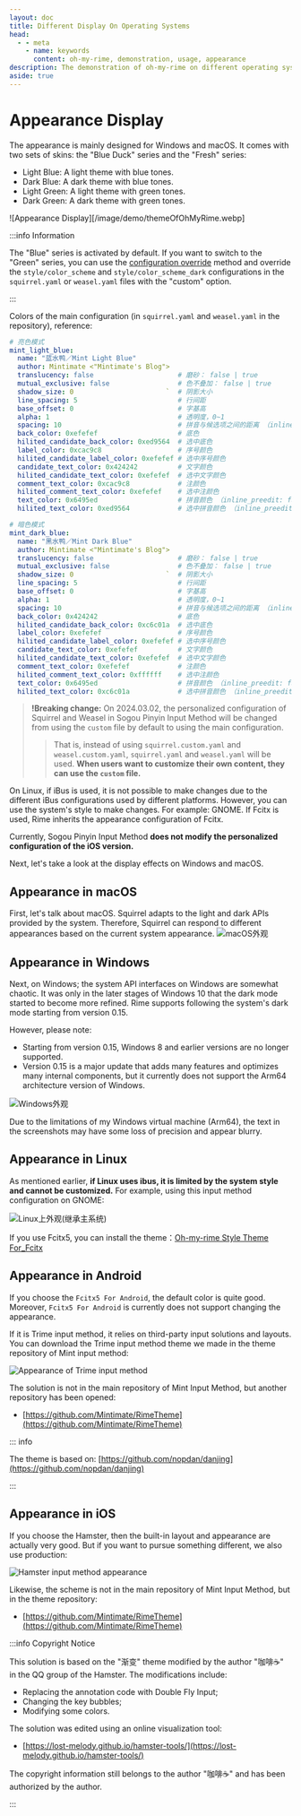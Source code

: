 ```yaml
---
layout: doc
title: Different Display On Operating Systems
head:
  - - meta
    - name: keywords
      content: oh-my-rime, demonstration, usage, appearance
description: The demonstration of oh-my-rime on different operating system platforms. It is adapted to dark and light modes, but there may be variations depending on the different operating systems and frameworks used for rime implementation.
aside: true
---
```

# Appearance Display
The appearance is mainly designed for Windows and macOS. It comes with two sets of skins: the "Blue Duck" series and the "Fresh" series:
- Light Blue: A light theme with blue tones.
- Dark Blue: A dark theme with blue tones.
- Light Green: A light theme with green tones.
- Dark Green: A dark theme with green tones.

![Appearance Display][/image/demo/themeOfOhMyRime.webp]

:::info Information

The "Blue" series is activated by default. If you want to switch to the "Green" series, you can use the [configuration override](/zh/guide/configurationOverride.html) method and override the `style/color_scheme` and `style/color_scheme_dark` configurations in the `squirrel.yaml` or `weasel.yaml` files with the "custom" option.

:::


Colors of the main configuration (in `squirrel.yaml` and `weasel.yaml` in the repository), reference:
```yaml
# 亮色模式
mint_light_blue:
  name: "蓝水鸭／Mint Light Blue"
  author: Mintimate <"Mintimate's Blog">
  translucency: false                     # 磨砂： false | true
  mutual_exclusive: false                 # 色不叠加： false | true
  shadow_size: 0                       `  # 阴影大小
  line_spacing: 5                         # 行间距
  base_offset: 0                          # 字基高
  alpha: 1                                # 透明度，0~1
  spacing: 10                             # 拼音与候选项之间的距离 （inline_preedit: false）
  back_color: 0xefefef                    # 底色
  hilited_candidate_back_color: 0xed9564  # 选中底色
  label_color: 0xcac9c8                   # 序号颜色
  hilited_candidate_label_color: 0xefefef # 选中序号颜色
  candidate_text_color: 0x424242          # 文字颜色
  hilited_candidate_text_color: 0xefefef  # 选中文字颜色
  comment_text_color: 0xcac9c8            # 注颜色
  hilited_comment_text_color: 0xefefef    # 选中注颜色
  text_color: 0x6495ed                    # 拼音颜色 （inline_preedit: false）
  hilited_text_color: 0xed9564            # 选中拼音颜色 （inline_preedit: false）

# 暗色模式
mint_dark_blue:
  name: "黑水鸭／Mint Dark Blue"
  author: Mintimate <"Mintimate's Blog">
  translucency: false                     # 磨砂： false | true
  mutual_exclusive: false                 # 色不叠加： false | true
  shadow_size: 0                       `  # 阴影大小
  line_spacing: 5                         # 行间距
  base_offset: 0                          # 字基高
  alpha: 1                                # 透明度，0~1
  spacing: 10                             # 拼音与候选项之间的距离 （inline_preedit: false）
  back_color: 0x424242                    # 底色
  hilited_candidate_back_color: 0xc6c01a  # 选中底色
  label_color: 0xefefef                   # 序号颜色
  hilited_candidate_label_color: 0xefefef # 选中序号颜色
  candidate_text_color: 0xefefef          # 文字颜色
  hilited_candidate_text_color: 0xefefef  # 选中文字颜色
  comment_text_color: 0xefefef            # 注颜色
  hilited_comment_text_color: 0xffffff    # 选中注颜色
  text_color: 0x6495ed                    # 拼音颜色 （inline_preedit: false）
  hilited_text_color: 0xc6c01a            # 选中拼音颜色 （inline_preedit: false）
```

> **!Breaking change:** On 2024.03.02, the personalized configuration of Squirrel and Weasel in Sogou Pinyin Input Method will be changed from using the `custom` file by default to using the main configuration.
>> That is, instead of using `squirrel.custom.yaml` and `weasel.custom.yaml`, `squirrel.yaml` and `weasel.yaml` will be used. **When users want to customize their own content, they can use the `custom` file.**

On Linux, if iBus is used, it is not possible to make changes due to the different iBus configurations used by different platforms. However, you can use the system's style to make changes. For example: GNOME. If Fcitx is used, Rime inherits the appearance configuration of Fcitx.

Currently, Sogou Pinyin Input Method **does not modify the personalized configuration of the iOS version.**

Next, let's take a look at the display effects on Windows and macOS.

## Appearance in macOS
First, let's talk about macOS. Squirrel adapts to the light and dark APIs provided by the system. Therefore, Squirrel can respond to different appearances based on the current system appearance.
![macOS外观](/image/demo/macOS_Mint.webp)

## Appearance in Windows
Next, on Windows; the system API interfaces on Windows are somewhat chaotic. It was only in the later stages of Windows 10 that the dark mode started to become more refined. Rime supports following the system's dark mode starting from version 0.15.

However, please note:
- Starting from version 0.15, Windows 8 and earlier versions are no longer supported.
- Version 0.15 is a major update that adds many features and optimizes many internal components, but it currently does not support the Arm64 architecture version of Windows.

![Windows外观](/image/demo/Windows_Mint.webp)

Due to the limitations of my Windows virtual machine (Arm64), the text in the screenshots may have some loss of precision and appear blurry.

<div class="wwads-cn wwads-horizontal" data-id="266" ></div>

## Appearance in Linux
As mentioned earlier, **if Linux uses ibus, it is limited by the system style and cannot be customized.** For example, using this input method configuration on GNOME:

![Linux上外观(继承主系统)](/image/demo/Linux_Mint.webp)

If you use Fcitx5, you can install the theme：[Oh-my-rime Style Theme For_Fcitx](/resources/ohMyRimeThemeForFcitx5.zip)

## Appearance in Android
If you choose the `Fcitx5 For Android`, the default color is quite good. Moreover, `Fcitx5 For Android` is currently does not support changing the appearance.

If it is Trime input method, it relies on third-party input solutions and layouts. You can download the Trime input method theme we made in the theme repository of Mint input method:

![Appearance of Trime input method](/image/demo/Trime_Mint.webp)

The solution is not in the main repository of Mint Input Method, but another repository has been opened:
- [https://github.com/Mintimate/RimeTheme](https://github.com/Mintimate/RimeTheme)

::: info

The theme is based on: [https://github.com/nopdan/danjing](https://github.com/nopdan/danjing)

:::

## Appearance in iOS

If you choose the Hamster, then the built-in layout and appearance are actually very good. But if you want to pursue something different, we also use production:

![Hamster input method appearance](/image/demo/Hamster_Mint.webp)

Likewise, the scheme is not in the main repository of Mint Input Method, but in the theme repository:
- [https://github.com/Mintimate/RimeTheme](https://github.com/Mintimate/RimeTheme)


:::info Copyright Notice

This solution is based on the "渐变" theme modified by the author "咖啡☕" in the QQ group of the Hamster. The modifications include:
- Replacing the annotation code with Double Fly Input;
- Changing the key bubbles;
- Modifying some colors.

The solution was edited using an online visualization tool:
- [https://lost-melody.github.io/hamster-tools/](https://lost-melody.github.io/hamster-tools/)

The copyright information still belongs to the author "咖啡☕" and has been authorized by the author.

:::